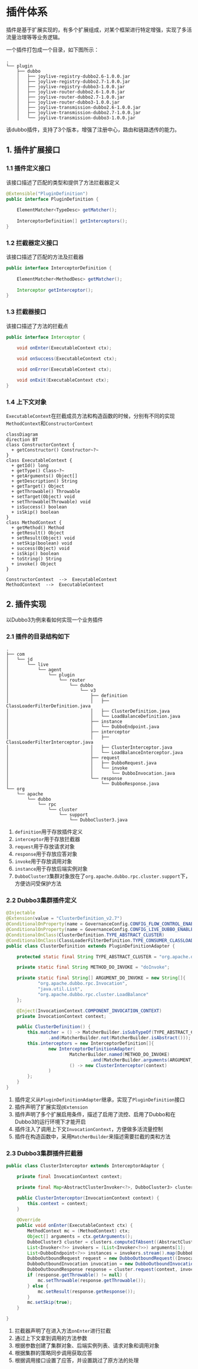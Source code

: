 插件体系
===

插件是基于扩展实现的，有多个扩展组成，对某个框架进行特定增强，实现了多活流量治理等等业务逻辑。

一个插件打包成一个目录，如下图所示：

```
.
└── plugin
    ├── dubbo
    │   ├── joylive-registry-dubbo2.6-1.0.0.jar
    │   ├── joylive-registry-dubbo2.7-1.0.0.jar
    │   ├── joylive-registry-dubbo3-1.0.0.jar
    │   ├── joylive-router-dubbo2.6-1.0.0.jar
    │   ├── joylive-router-dubbo2.7-1.0.0.jar
    │   ├── joylive-router-dubbo3-1.0.0.jar
    │   ├── joylive-transmission-dubbo2.6-1.0.0.jar
    │   ├── joylive-transmission-dubbo2.7-1.0.0.jar
    │   └── joylive-transmission-dubbo3-1.0.0.jar
```
该dubbo插件，支持了3个版本，增强了注册中心，路由和链路透传的能力。

## 1. 插件扩展接口

### 1.1 插件定义接口

该接口描述了匹配的类型和提供了方法拦截器定义

```java
@Extensible("PluginDefinition")
public interface PluginDefinition {
    
    ElementMatcher<TypeDesc> getMatcher();
    
    InterceptorDefinition[] getInterceptors();
}
```

### 1.2 拦截器定义接口

该接口描述了匹配的方法及拦截器

```java
public interface InterceptorDefinition {
    
    ElementMatcher<MethodDesc> getMatcher();
    
    Interceptor getInterceptor();
}
```

### 1.3 拦截器接口

该接口描述了方法的拦截点

```java
public interface Interceptor {
    
    void onEnter(ExecutableContext ctx);

    void onSuccess(ExecutableContext ctx);

    void onError(ExecutableContext ctx);

    void onExit(ExecutableContext ctx);
}
```

### 1.4 上下文对象

`ExecutableContext`在拦截成员方法和构造函数的时候，分别有不同的实现`MethodContext`和`ConstructorContext`

```mermaid
classDiagram
direction BT
class ConstructorContext {
  + getConstructor() Constructor~?~
}
class ExecutableContext {
  + getId() long
  + getType() Class~?~
  + getArguments() Object[]
  + getDescription() String
  + getTarget() Object
  + getThrowable() Throwable
  + setTarget(Object) void
  + setThrowable(Throwable) void
  + isSuccess() boolean
  + isSkip() boolean
}
class MethodContext {
  + getMethod() Method
  + getResult() Object
  + setResult(Object) void
  + setSkip(boolean) void
  + success(Object) void
  + isSkip() boolean
  + toString() String
  + invoke() Object
}

ConstructorContext  -->  ExecutableContext 
MethodContext  -->  ExecutableContext
```

## 2. 插件实现

以Dubbo3为例来看如何实现一个业务插件

### 2.1 插件的目录结构如下

```
.
├── com
│   └── jd
│       └── live
│           └── agent
│               └── plugin
│                   └── router
│                       └── dubbo
│                           └── v3
│                               ├── definition
│                               │   ├── ClassLoaderFilterDefinition.java
│                               │   ├── ClusterDefinition.java
│                               │   └── LoadBalanceDefinition.java
│                               ├── instance
│                               │   └── DubboEndpoint.java
│                               ├── interceptor
│                               │   ├── ClassLoaderFilterInterceptor.java
│                               │   ├── ClusterInterceptor.java
│                               │   └── LoadBalanceInterceptor.java
│                               ├── request
│                               │   ├── DubboRequest.java
│                               │   └── invoke
│                               │       └── DubboInvocation.java
│                               └── response
│                                   └── DubboResponse.java
└── org
    └── apache
        └── dubbo
            └── rpc
                └── cluster
                    └── support
                        └── DubboCluster3.java
```

1. `definition`用于存放插件定义
2. `interceptor`用于存放拦截器
3. `request`用于存放请求对象
4. `response`用于存放应答对象
5. `invoke`用于存放调用对象
6. `instance`用于存放后端实例对象
7. `DubboCluster3`集群对象放在了`org.apache.dubbo.rpc.cluster.support`下，方便访问受保护方法

### 2.2 Dubbo3集群插件定义

```java
@Injectable
@Extension(value = "ClusterDefinition_v2.7")
@ConditionalOnProperty(name = GovernanceConfig.CONFIG_FLOW_CONTROL_ENABLED, matchIfMissing = true)
@ConditionalOnProperty(name = GovernanceConfig.CONFIG_LIVE_DUBBO_ENABLED, matchIfMissing = true)
@ConditionalOnClass(ClusterDefinition.TYPE_ABSTRACT_CLUSTER)
@ConditionalOnClass(ClassLoaderFilterDefinition.TYPE_CONSUMER_CLASSLOADER_FILTER)
public class ClusterDefinition extends PluginDefinitionAdapter {

    protected static final String TYPE_ABSTRACT_CLUSTER = "org.apache.dubbo.rpc.cluster.support.AbstractClusterInvoker";

    private static final String METHOD_DO_INVOKE = "doInvoke";

    private static final String[] ARGUMENT_DO_INVOKE = new String[]{
            "org.apache.dubbo.rpc.Invocation",
            "java.util.List",
            "org.apache.dubbo.rpc.cluster.LoadBalance"
    };

    @Inject(InvocationContext.COMPONENT_INVOCATION_CONTEXT)
    private InvocationContext context;

    public ClusterDefinition() {
        this.matcher = () -> MatcherBuilder.isSubTypeOf(TYPE_ABSTRACT_CLUSTER)
                .and(MatcherBuilder.not(MatcherBuilder.isAbstract()));
        this.interceptors = new InterceptorDefinition[]{
                new InterceptorDefinitionAdapter(
                        MatcherBuilder.named(METHOD_DO_INVOKE)
                                .and(MatcherBuilder.arguments(ARGUMENT_DO_INVOKE)),
                        () -> new ClusterInterceptor(context)
                )
        };
    }
}
```
1. 插件定义从`PluginDefinitionAdapter`继承，实现了`PluginDefinition`接口
2. 插件声明了扩展实现`@Extension`
3. 插件声明了多个扩展启用条件，描述了启用了流控、启用了Dubbo和在Dubbo3的运行环境下才能开启
4. 插件注入了调用上下文`InvocationContext`，方便做多活流量控制
5. 插件在构造函数中，采用`MatcherBuilder`来描述需要拦截的类和方法

### 2.3 Dubbo3集群插件拦截器

```java
public class ClusterInterceptor extends InterceptorAdaptor {

    private final InvocationContext context;

    private final Map<AbstractClusterInvoker<?>, DubboCluster3> clusters = new ConcurrentHashMap<>();

    public ClusterInterceptor(InvocationContext context) {
        this.context = context;
    }
    
    @Override
    public void onEnter(ExecutableContext ctx) {
        MethodContext mc = (MethodContext) ctx;
        Object[] arguments = ctx.getArguments();
        DubboCluster3 cluster = clusters.computeIfAbsent((AbstractClusterInvoker<?>) ctx.getTarget(), DubboCluster3::new);
        List<Invoker<?>> invokers = (List<Invoker<?>>) arguments[1];
        List<DubboEndpoint<?>> instances = invokers.stream().map(DubboEndpoint::of).collect(Collectors.toList());
        DubboOutboundRequest request = new DubboOutboundRequest((Invocation) arguments[0]);
        DubboOutboundInvocation invocation = new DubboOutboundInvocation(request, context);
        DubboOutboundResponse response = cluster.request(context, invocation, instances);
        if (response.getThrowable() != null) {
            mc.setThrowable(response.getThrowable());
        } else {
            mc.setResult(response.getResponse());
        }
        mc.setSkip(true);
    }

}
```
1. 拦截器声明了在进入方法`onEnter`进行拦截
2. 通过上下文拿到调用的方法参数
3. 根据参数创建了集群对象、后端实例列表、请求对象和调用对象
4. 根据集群的策略同步调用获取应答
5. 根据调用接口设置了应答，并设置跳过了原方法的处理

